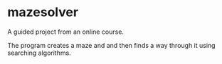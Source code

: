 # mazesolver
A guided project from an online course.

The program creates a maze and and then finds a way through it using searching algorithms.